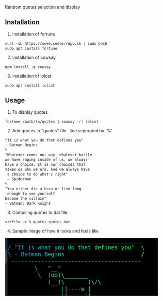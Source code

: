 Random quotes selection and display

## Installation
1. Installation of fortune
```
curl -sL https://swee.codes/repo.sh | sudo bash
sudo apt install fortune
```
2. Installation of cowsay
```
npm install -g cowsay
```
3. Installation of lolcat
```
sudo apt install lolcat
```
## Usage
1. To display quotes 
```
fortune /path/to/quotes | cowsay -r| lolcat
```
2. Add quotes in "quotes" file . line seperated by '%'
```
"It is what you do that defines you"
- Batman Begins
%
"Whatever comes our way, whatever battle
we have raging inside of us, we always
have a choice. It is our choices that
makes us who we are, and we always have
 a choice to do what's right"
 ― Spiderman
%
"You either die a hero or live long
 enough to see yourself
become the villain"
- Batman: Dark Knight
```
3. Compiling quotes to dat file 
```
strfile -c % quotes quotes.dat
```
4. Sample image of how it looks and feels like
<p>
<img src="./sample-fortune-quote.png">
</p>